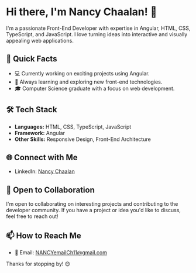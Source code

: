 # Hi there, I'm Nancy Chaalan! 👋

I'm a passionate Front-End Developer with expertise in Angular, HTML, CSS, TypeScript, and JavaScript. I love turning ideas into interactive and visually appealing web applications.

## 🚀 Quick Facts

- 💻 Currently working on exciting projects using Angular.
- 🌱 Always learning and exploring new front-end technologies.
- 🎓 Computer Science graduate with a focus on web development.

## 🛠️ Tech Stack

- **Languages:** HTML, CSS, TypeScript, JavaScript
- **Framework:** Angular
- **Other Skills:** Responsive Design, Front-End Architecture

## 🌐 Connect with Me

- LinkedIn: [Nancy Chaalan]([https://www.linkedin.com/in/nancy-chaalan/](http://linkedin.com/in/nancy-chaalan-52369a27b))

## 🤝 Open to Collaboration

I'm open to collaborating on interesting projects and contributing to the developer community. If you have a project or idea you'd like to discuss, feel free to reach out!

## 📫 How to Reach Me

- 📧 Email: NANCYemailCh11@gmail.com

Thanks for stopping by! 😊
